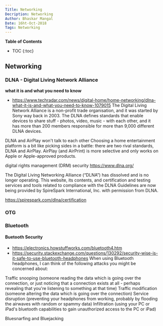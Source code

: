 ```yaml
---
Title: Networking
Decription: Networking
Author: Bhaskar Mangal
Date: 16ht-Oct-2018
Tags: Networking
---
```


**Table of Contents**
* TOC
{:toc}


## Networking

### DLNA - Digital Living Network Alliance
**what it is and what you need to know**
* https://www.techradar.com/news/digital-home/home-networking/dlna-what-it-is-and-what-you-need-to-know-1079015
The Digital Living Network Alliance is a non-profit trade organisation, and it was started by Sony way back in 2003. The DLNA defines standards that enable devices to share stuff - photos, video, music - with each other, and it has more than 200 members responsible for more than 9,000 different DLNA devices.

DLNA and AirPlay won't talk to each other
Choosing a home entertainment platform is a bit like picking sides in a battle: there are two rival standards, DLNA and AirPlay.
AirPlay (and AirPrint) is more selective and only works on Apple or Apple-approved products.

digital rights management (DRM) security
https://www.dlna.org/

The Digital Living Networking Alliance (“DLNA”) has dissolved and is no longer operating. This website, its contents, and certification and testing services and tools related to compliance with the DLNA Guidelines are now being provided by SpireSpark International, Inc. with permission from DLNA.

https://spirespark.com/dlna/certification


### OTG


### Bluetooth

#### Buetooth Security
- https://electronics.howstuffworks.com/bluetooth4.htm
- https://security.stackexchange.com/questions/130292/security-wise-is-it-safe-to-use-bluetooth-headphones
When using Bluetooth headphones, I can think of the following attacks you might be concerned about:

Traffic snooping (someone reading the data which is going over the connection, or just noticing that a connection exists at all - perhaps revealing that you're listening to something at that time)
Traffic modification (someone altering the data which is going over the connection)
Service disruption (preventing your headphones from working, probably by flooding the airwaves with random or spammy data)
Infiltration (using your PC or iPad's bluetooth capabilities to gain unauthorized access to the PC or iPad)

Bluesnarfing and Bluejacking